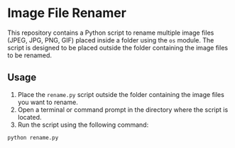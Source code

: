 # Image File Renamer

This repository contains a Python script to rename multiple image files (JPEG, JPG, PNG, GIF) placed inside a folder using the `os` module. The script is designed to be placed outside the folder containing the image files to be renamed.

## Usage

1. Place the `rename.py` script outside the folder containing the image files you want to rename.
2. Open a terminal or command prompt in the directory where the script is located.
3. Run the script using the following command:

```bash
python rename.py
